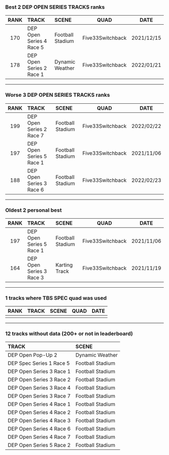 ### Best 2 DEP OPEN SERIES TRACKS ranks
|RANK|TRACK|SCENE|QUAD|DATE|
|:---:|:---|:---|:---:|:---:|
|170|DEP Open Series 4 Race 5|Football Stadium|Five33Switchback|2021/12/15|
|178|DEP Open Series 2 Race 1|Dynamic Weather|Five33Switchback|2022/01/21|
---
### Worse 3 DEP OPEN SERIES TRACKS ranks
|RANK|TRACK|SCENE|QUAD|DATE|
|:---:|:---|:---|:---:|:---:|
|199|DEP Open Series 2 Race 7|Football Stadium|Five33Switchback|2022/02/22|
|197|DEP Open Series 5 Race 1|Football Stadium|Five33Switchback|2021/11/06|
|188|DEP Open Series 3 Race 6|Football Stadium|Five33Switchback|2022/02/23|
---
### Oldest 2 personal best
|RANK|TRACK|SCENE|QUAD|DATE|
|:---:|:---|:---|:---:|:---:|
|197|DEP Open Series 5 Race 1|Football Stadium|Five33Switchback|2021/11/06|
|164|DEP Open Series 3 Race 3|Karting Track|Five33Switchback|2021/11/19|
---
### 1 tracks where TBS SPEC quad was used
|RANK|TRACK|SCENE|QUAD|DATE|
|:---:|:---|:---|:---:|:---:|
||||||
---
### 12 tracks without data (200+ or not in leaderboard)
|TRACK|SCENE|
|:---|:---|
|DEP Open Pop-Up 2|Dynamic Weather|
|DEP Spec Series 1 Race 5|Football Stadium|
|DEP Open Series 3 Race 1|Football Stadium|
|DEP Open Series 3 Race 2|Football Stadium|
|DEP Open Series 3 Race 4|Football Stadium|
|DEP Open Series 3 Race 7|Football Stadium|
|DEP Open Series 4 Race 1|Football Stadium|
|DEP Open Series 4 Race 2|Football Stadium|
|DEP Open Series 4 Race 3|Football Stadium|
|DEP Open Series 4 Race 6|Football Stadium|
|DEP Open Series 4 Race 7|Football Stadium|
|DEP Open Series 5 Race 2|Football Stadium|
